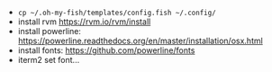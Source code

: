 * `` cp ~/.oh-my-fish/templates/config.fish ~/.config/  ``
* install rvm https://rvm.io/rvm/install
* install powerline: https://powerline.readthedocs.org/en/master/installation/osx.html
* install fonts: https://github.com/powerline/fonts
* iterm2 set font...